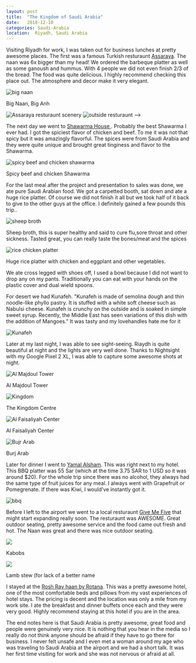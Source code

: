 ```yaml
---
layout: post
title:  "The Kingdom of Saudi Arabia"
date:   2018-12-10
categories: Saudi-Arabia
location:  Riyadh, Saudi Arabia
---
```


Visiting Riyadh for work, I was taken out for business lunches at pretty awesome places. The first was a famous Turkish resturaunt <a href="https://www.tripadvisor.com/Restaurant_Review-g293995-d1513776-Reviews-Assaraya_Turkish-Riyadh_Riyadh_Province.html">Assaraya</a>. The naan was 6x bigger than my head! We ordered the barbeque platter as well as some ganoush and hummus. With 4 people we did not even finish 2/3 of the bread. The food was quite delicious. I highly recommend checking this place out. The atmosphere and decor make it very elegant. 

<div class="post-image">
    <img src="https://lh3.googleusercontent.com/KEtSAoC-q0oGJBUaVJXp6V_U5Efz5SLhmJudKa_BOKmdm6w6eouYD6-0CujWzUj757nDCBRwffA4qbrDUpLYnRlEVVtQDE4GmOpSf3LZGGms1UqB4_hM967HPmv2fRZyTM4GdwHSopUKtsMXDi22Ps7Nl4fE7E7p5_0EQEADeKa28ZsA53G0jNGd_RDlERbRk08sh6dGTi-BFxf9jGEq1jnqG22fnq1GN39czI1L1otk1lPrTQsNBjfUBUmE75RjY40p9z0boLIT8p2ZNxSkSx9jcJh1j3c23O7qt_jrsV5hJCQtGybZq8Afw4mHRU0W1AG9xEHZS5H81KKBChGWwlPYscH0BQAKy7BKjobIZW8ZGoBN4GiD7SIPjG5l4RvUnc_t7JFzTVPz59MqJkCUGegMPUPRCzi5vr6r747VuyXurExxhA4uUTMoIXESx88SiO-_Ip3i1GDkj4vtNxHjERNGxsu6qmg4MtQ1p4a6Fzjcmwy5CX2kDW7ym5T4FjexkZgbE0LskCIIGxeAw2ED080o_A8frJMS687n12qp1y8xJzMFxaF7YsaOtzaYQyKVStm9VmiIn25EMn2_i3bIu2UZ_uWVjN_Xa5R49s2gc91LAu5lQTOpoBCNTd6FzHdrkN5AAWMmqhHGPftTvwK5VY3p3KGatefhOuCzEzYw_AYlppMM12kg0rfgz1pZM4JsgeeHMZCOZ9Sa=w1232-h1642-no" alt="big naan" />
    <p class="post-image-caption">Big Naan, Big Anh</p>
</div>


<div class="post-image post-image--split">
    <img src="https://lh3.googleusercontent.com/UWmNbkWm21-Jc1ZMdkazfJoyfnBKeHBgiwRVpp4XTdR-hAN3fCz_iYOqH9Y1G9CJkZlpA9OzC0Zzt2vtPc_9hYYDYEvd1be3JKb30R9Z47tHeTURbwEnq4zGTnh7sZURsPTocp-AtoOw-cZgrlHTvqwh1vaLEnW6qMXBr8G8l8P_aCSPk_nXFA_kyFoniUfK8-aXM1nsNXlsdlmmoq2FrODiyaD6iTKMR-PZ7O3FEm73229V_lLf3A9g1yNt1rYdpo2QyDknu1JiIP8-lVO9tyJ-TMYAOw9jBSGqAhSfh6O9sK6mvmAeIVcx-XduJrJbQUuJAs3anTM207FtqgG_4tSUWFDUZY4myY_RFRN-PVywwG4HcvMPMQFd0LIVcyJX_Q4MbTC5_kznev4dn5SVw5dY2nwyv58skCGvZvCUJYzUBKhrl4FqxNCm3WAP6XQ8Qh9nQT157l8Ga6HUvy-AqHZkJJAWR1vIB13xXldm99WHWNkB2sLsKg5Te72CXU7oEYRHnWkPEv7ivVa98nNVQ28TAFK6hbR30kAFDe9XccXkFzG--jD3i38CxtnyS_fpBZO8Y0mUs5ZiIXuvtOj7lHMoUyum5xSOoN59Mf5BXAV9Naq6zKLkwBy2rgN1Qzvmx0SfRParbv5-otRkp6V6qmy4lP1NmrOJppiAdSthCLrZK5JCUa0IOKYlDmd3AudR7ER9NPYT31TD=w1920-h1612-no" alt="Assaraya resturaunt scenery" />
    <img src="https://lh3.googleusercontent.com/SWKVDyyj_VBt4WByk9dmDYHBwofjSu3dxuyK2y2viTYOt5Ghwj7QqVSixX0Cff5MsccRYjBY7Q_ejSkaF2l-zCceBcIp2Wc4Uz2yiCmW244uY3XJnXvJPJVAvEhmBWYy6EM3LUeQ2BhJSfKAMzvRvxbpsNZfcaNwZgB_vjB2nHXdM3tQP3QcQmm7ufWQ1rKVdOIlqrxa6FlBOvL41sy_VtbhkxKqeF0NmjFDWrQ9-cgKR_0E3kcLwAJ_tCy1exG7YjjUCBAbj70FfpzwFRe4eLovXXxpDrNgt8s-ok2fsFs4KooyFIfNzziddYpS7A5NPbnNnQLR0ZDO2iPfjyDjKxhuux16C6BUgOdQsKMMKoto6qcR-0VVw-1_5JE6x0WZHOtZOVQtUMGpf3TGChHcqRNh2EIQXkXjt2Igj7Sg4M5rh1dezJXTiOzuP2iv2n7UZdxDWkmpiFkZgueP7s7l3nwg25yNr1IQ7GxwZIinjXZKmVKWRBkEPonO5le-lmWEpan2RO8P46ZeR1ku0ZQcwsj5s0VCJtXIokAt1Y5BQa0UlDJZwz25bEhMfsk9OVVxgcOKG2ytfwDVfk1QmXpcVtSRJ2ZjWfQkBt8LrZcTO2EPuiuCnAZY3zrnsYJgkRlXR55I4NaLyVtGVdEbTIgxxjRGgzG5lFjysg-LsnbefzfnjQYG_Fr8JfFiJkaJdmFzDFlpxnD4yxt0=w1920-h1440-no" alt="outside resturaunt" /> -->
</div>


The next day we went to
<a href="https://www.tripadvisor.com/Restaurant_Review-g293995-d12704680-Reviews-Shawarma_House-Riyadh_Riyadh_Province.html">Shawarma House </a>. Probably the best Shawarma I ever had. I got the spiciest flavor of chicken and beef. To me it was not that spicy but it was amazingly flavorful. The spices were from Saudi Arabia and they were quite unique and brought great tinginess and flavor to the Shawarma.

<div class="post-image">
    <img src="https://lh3.googleusercontent.com/-C90eVZRDo-ZROfdKNYbuXB_H7x-0XY1EEODMahWKnbJI9oshvo7ZSi5pXkB3fLqZPt-SGN-YycBy0AG03ue6FhDTvIF6DF8uj_FS7W_HAY43JdADxDo_Q3lBq1N19BqwgOGbiMhVHfiYOeg_7b8XQUfgd0MY-OAyxbyJGQRmAQC96YpKIjM7IRztOxtj2QQxi0nOD2jIy6ydW2sL9p5WUUsBCxZCHz7jWm0rpZYRtIT5DkvCg1LGRd_JY7zcuEN4tWzMX7RmsnLM9EkIWBejXhOV_9_9Nd5pWznqmW4rRMlifF9gJw88FxE4Sao5u_THGwZyX1jJVHknczs6-TUrexPuT5agAtgIaULzvl_hRlXuaeeL322bc1BpT3RRxPmQJ7dpz4htyxCfls-F2SRgOVAXjF5lt-7Etf-bzqJ_gewKJPt0LHJW1OmnKx5a9HzrxqkYTqyJsSX_Ic-pkmhsVwcInXDTRMsW8WQdZ-Pq5moWRu1SGlfM4Wp4EWYew4lH-Ssdf2i16iT2lDtTEzXMsR1U4YMxtgaf-K1EZ9bo3akVi02tjfSHqfIn9issIo7ygUf0T9x0yCaLI1pC66hvPqKCpRvDzOX8jptx96tB_yGCkHwRyEeLSzRo8rUuI2VSiLnpImzSVCd9iT-72hLu1jkSXjgPdqVs6U7wCqCeUYRFERztr7vhYfsrkE2q3Mf_UJNh8OobHHn=w1766-h1640-no" alt="spicy beef and chicken shawarma" />
    <p class="post-image-caption">Spicy beef and chicken Shawarma</p>
</div>



For the last meal after the project and presentation to sales was done, we ate pure Saudi Arabian food. We got a carpetted booth, sat down and ate a huge rice platter. Of course we did not finish it all but we took half of it back to give to the other guys at the office. I definitely gained a few pounds this trip..


<div class="post-image">
    <img src="https://lh3.googleusercontent.com/CFvoo3kYo52-zYIuVeSyIaFC-UTjOjF80PkRpEu4c07-TppzePiQbFqRxgWxG6aBz0jVU5DD9N7WitnW2BOaZTOYE-X9_QQZRNnOQ9ITHYvVzO1r58H_zHpfn6PQRWlA7gzfbhK8wKDlq9YdKVLKElsop9F7YhArmr35Yrs-ViiykdgAQ2k-CkFXBl_icbYzW4JBP9Oph9K2m5aV9E3aNuZZPRPtjkI64XDpinuUQFv3nejntzox7lSFTw63-w4TrB5qCTtGa-XJQGgwfS4E9XAhb8iEb4LBlCB64C5OnmpfPSvxmg2zln6eR4O7PYbRm17HYXFVLtIm6dfy9eoljtlksTMi2vTK4WjWZH0iL8r6Nq5HVgqWqogVtO-9x58XuJp9uD6mjJ-lrsdkJfi9wTipo5HC-SKdgYQquMO1rFmpkSD88gTR2WKt-rA13wLxxsoTKtTUTLGg9D-0ZLZkdo9DiKniCviaEIZA8EWhfr9alNN3HdEfxAboH3RFY5nVINdyWmEOwIa3wbKHLGwSpADUcLUg16jJ0rTFeTgMx-5m-OkXZQ9T4FupIdwWViBsQjT-75sTEt-OEtJiyqW78-3h_-Bj1K-goLUHCZJ1KwQ74FMGhsdaldzF7cVNMYL-YhN-o2wilSna5hpG1jI=w1944-h1458-no" alt="sheep broth" />
    <p class="post-image-caption">Sheep broth, this is super healthy and said to cure flu,sore throat and other sickness. Tasted great, you can really taste the bones/meat and the spices</p>
</div>

<div class="post-image">
    <img src="https://lh3.googleusercontent.com/JUmNwYZSc0Y1ioD_Gp2Svr7SsJ6ArTF4Ci6_FqR_Dx2ZWIMdx4ywQB3SDu3k_mQE82zbzd36eK6cSeyTLI8Ou6IfAk9aqG57olnR3Ic-5XvxSOYyLG9-GXPVsuXW3ZEkkQEFS2Bj5EGH_-xTZFw1cikPMLNPQ-u3eC-7w1q-UYjuvVXYqKuJr84vN8b5LekN15YUqc378Dn3Cd-7LtAljbIeoC_TUw5XJ1ILRU4RUVkcSXxMMyA9ythgmmanRojJQlg5mazYsP1c7GTRQp7pCk9Bj_t2L4MStdPbi_bktXgCYYE6BrW5geN9jNR2ee6qf54DrrGdEObTus_KE5P45yRo8l4Pfa9JIU2yY5rfFyQM52ZyEbcZGaZgBNsT-cTM-9Rzh0vbQV47hW_1awPopFnH_RbOMLyBpEddEYx2fCPn3JZdShMVhO8HbBH_bfUfDGbzV2uWVH_UiW8h4YBH7AFcH-pT5qURgxschXWdZhWzG3mWhCOQlcGBG456HCJV9r5OOO0wbDrUg98ZJaylTLCTETa_j5_7DSZ5RmvyTxS1YLaVDRu0nRg9TaHVxONUTz22NM8tpJCFaRi4Hwyy5Ndhrzv1ySiP75fg6mtpvl30REvAlM_RwZLK67Xid4XqWvAhGz6HE8NbbmO4uGUcp2I5Lvbqbh5xh7oeVc_vtkA3NKNE5Bneh58TdylbLcclDkbMSEl6fC-L=w2190-h1642-no" alt="rice chicken platter"/>
    <p class="post-image-caption">Huge rice platter with chicken and eggplant and other vegetables.</p>
    </div>
<p>
    We ate cross legged with shoes off, I used a bowl because I did not want to drop any on my pants. Traditionally you can eat with your hands on the plastic cover and dual wield spoons.
</p>

<p>
For desert we had Kunafeh. "Kunafeh is made of semolina dough and thin noodle-like phyllo pastry. It is stuffed with a white soft cheese such as Nabulsi cheese. Kunafeh is crunchy on the outside and is soaked in simple sweet syrup. Recently, the Middle East has seen variations of this dish with the addition of Mangoes." It was tasty and my lovehandles hate me for it</p>

<div class="post-image">
    <img src="https://lh3.googleusercontent.com/lQqzonabb9JXLCjimeSF9u7owObdcafgB2ZYiT8UrYsdfPu8WpaDMaDnZ1SixL6uvWQGkSXe7blnwtZDxplyec0Ro6dXbkBMQHDfpkNlDh5GCZnHR-j08FGZF5M2KULFHVOCWmSt2CArSGh5KkKeM1kIgvvdiKGRZ8W-H-UGYgqfvQmbVuMIdO4-7AiR784zolrR6_jRLD8Rn2Z_ks0M_u4V6WgUEwpA4Ks1vM083e3nOd5QMi14A1x_kSqRYPlkdfM5GpN8gdIqKstm5bQ9vDo1qKYca1601Hlhmcfvwh6DmM8adJ_J9-xS4qxbWxMqCvi9ZxBMVGpP3CQWOvJUYHrNeMKqsbs-yjT0JOVj3VpsK6DXkIypX_xQT1H0iza1n7_SW33_WHqqOcPzqyunqKhYEDf_IORId9s2I-xmPytmA1s4Yb6TDDzEeG-gDZBWXYa-t7zAolMzv4Ru5-e4JxVIlG6bOPn1uidiHmAZAWQAi2w-8NZE34cvps3gw9XEe7uW_e-0Jr3oaxXicq8GXrrapkxC0H9BJh_D9rvpg8ZWPMJbHpZgTU5q7_KhDQy5kXhutxRrhig819lCE3P4FluPSHUGPofsNw8pHd-rOSjc6xhL4fMPBsri347itTgqQrSiiZqpat65GxgTYyPjjVsINA7OQdtiMR9n4vIsKN9QFs8IpncVlOQP4T51Yavs7wkwoTDd-BjV=w1232-h1642-no" alt="Kunafeh"/>
</div>

Later at my last night, I was able to see sight-seeing. Riaydh is quite beautiful at night and the lights are very well done.
Thanks to Nightsight with my Google Pixel 2 XL, I was able to capture some awesome shots at night.


<div class="post-image">
    <img src="https://lh3.googleusercontent.com/U6LD2y-oejPK_7tFpE7Qrf1iHB9BJp-bWN2duerCnZEjL_kJOeMZejNVuOiXvEznySejmAN-KFYvQVOlobqOwn4LAiF9-mGBfwykSoaqBgZ0TvbkdQIJA0EY8-w5RJWx4Dk5zxMi7kbgT9wmOjN6tFHo-lkhgYXF1m7qw5Ia4u-YnnQG_vvp7KZY1NP2GMIK_ejfX7_4EWvrEjw7S3o3-LtUWgdu8cMk01h3qOAXLpXv9PW0IKXEqDb2HqkWJbucUCKNybPB4Y0Fg9DkXkRjmPcCTG0ZrWRGTh58su4JOPpIwGCmBFQk-bpIk3D5x9jGJkbINPgoa6RJR1HF8CzNfjEvzNv7ec0AbKZwI1hTWsNWpI4Wrbr39fHVMEUfQwqtjmfALg1drphnLcD6bfELPTw0zZgnvfgTGdV88B5dC0_xsg5NLpapZOqz_kRhOPeQ86YZZqRsq-QTumKLavwqlIYLFVm-T_HHJEKDw6jLE8nUd9zLp5HlwjeqaFw5hEv-z1VLljMXP31ND9j9WRZCNhJJG8tRoPqVXbyfkVW77haWwk2CQv4Lo1mTMjL6VbGQzkEQwEl_LcbcQmOtMT2nP23tSQ_T4TR4zVN0gZt86_ZMkXpIlSY48KLdfgKcF_d9I0GTkNyMtCiLAUkAwKppWIsalcp1HEbC2Yq385cVB_uCsCzmuFYPx3jPzkSJ18fSVJ-jw_B7DZhz=w1232-h1642-no" alt="Al Majdoul Tower"/> <p class="post-image-caption">Al Majdoul Tower</p>
</div>

<div class="post-image">
    <img src="https://lh3.googleusercontent.com/GwEB7Wya3FOMs8MQgAfwJgQqu42XaF32zzNHr43-84r2t7Oz9PT4y1Ivx1lvH-9rCkDurxuWmDuhk1t18SgxH8MZ51rfgCSz79f2F3li5HREJvHtUxm7ntyqs5mnboUgzOXmfNpAGud_N7SThjqQ0GHJU0W7pATICaulN2UkbpNT1Jow7tJ-VsHvBqHCEbHEHno8YkIBaZkvYs3s90rl3CPPChLLaaEDdGvmD4iOpHwP5CfeZvzUU_SXxTagbefTavWLV4OBiHQQIWBPZXx-O5ao5y_drSCH-W6UE48oqnHCsW7k9uSSgoRivWLD9dr2Bxo5o7eSir7LYcpnEj5qfk32OpSUxnKHxzkmlmsoTSdb1nRHUmpG5z75Meq030CV2aYIbXD13oAOpNDCI-VTJy_6dbx0uM9pdstQ56ah9-XOuVUScIfBAJyva2OM126vhhAMwEuYyTLn3rjwmOftOZ7UTq5IB9p-mGud1C4_UftbZAQMn1yeRD20LKBMk9Xp1qnGHOj4HQdswtsZM3Sjn3Z-QbNGWxjDYu07cr_qiFm3lVVyHnXnSMn1Z98wVNSn4xi1I5iaozre6rGg_-kyTn-wldexnSOVw7Wx9BvSQWjGrKiE-yr79ai8jOkPMbhKEHKYdYMd5wInOZlT523jzUP4kJjb01gtkv9euwitZewk3Si9j_NPntnPuHKvzvFPS_oW53jXvmKC=w1680-h1644-no" alt="Kingdom"/> <p class="post-image-caption">The Kingdom Centre</p>
</div>

<div class="post-image">
    <img src="https://lh3.googleusercontent.com/hYdcSg4_tHZjbNl5HREl_jRkr_2ayl5bVf3aZlFPzdMw9VpzYIW0_IbmJFLzxuHatBbOdpN4hu0BkkdVxo1e7-TaN-ch2t0N0SZ_xvrxWZ0JN3bAiRgC5RQ-e07Alw1bs1p_djg5Yz5Kxljsv8AdGph2llYxRmnJuB-r7SdnssDd2ZcT3hggx5ThInHhGZSFMl95FUPO0SWH0NuRa2NabqrCAoCh0RNLACEwfIjUokqoi5ft8lkPEq2e9YE0wznymxc4ibWQJMk8WyPSiyZqQWnoafUSzTnw-kLRG9bX1hph2I97Dcb8weskES1pAZ8KXNNtZCEya8L25K79zmNg98Ldei1GcT259sMx9Ho-ZfVDBABZlFN5kwqMo9velplYE-GXhZ4tPFfzShapmw-pDJ2SQhi_Z3JGABegW7w9agJ7YzXwImUs79FTIPRYZYWkt2nZdHxacHXcBX3tY6Yti61BxWLM413v_-rrivQNv6PnpPHoQO2wBg_KfoyJXn80WgSPEhsaePvgbxTvH4RFiNP4T3ZjPgoXhJaoRJ06m-gq2nu8zuXN2yk5An19MqXmXgi8A7OEDbAuiUrJwR6nLtGssc0PtdL3bXSGhzpJkcBG59q0BOp1xJH9vNx2gbEnU3kOv4yq5WgMDG63zu5bgE7j_gy2IJMRYlJChp4uZ7-luL7jXUzCa7ozVxk6prtaG9GLZWPsX8Od=w2190-h1642-no" alt="Al Faisaliyah Center"/> <p class="post-image-caption">Al Faisaliyah Center</p>
</div>

<div class="post-image">
    <img src="https://lh3.googleusercontent.com/5mwEbrGU_PESiegsGOKAsr2p71kv1rIkIMmUjwTi85YxMRDOTT0J57_3uAkzcqbKU-nRQxy4S8cE9E36K4Br8MH0Llokf0PF-gKmlZtrI_jsWJDefffNyx8b1FN_BJEv6ePX3n7QuEHgBreVl_WAXoUwoxsyPZVkB90p2lky73Zx93GWCOcQJwOnwKWaC45TtkgLWLfp3MkJmrJFLhMtUn1Bm0GmGp8sUZC8Ss3nK2dkkkG0LcAl2i-5FGuLCOm5mORaS51mxPvCeMCcCRWdQjryRVPM8NJgmQU1EARH4uSJ4Ct8iRoL0bjp6IqafvzWlqunYACXDsfs6yQoXWhm5V2AvZ_M18MZeKUTtWoyVNl3d-qHZ1j72e32vB1ZQx8qJ97Niav3bRTUeuaf_sh-44GxMshFb3gtFCm7b0z6nUQFtCg2ZxVofZZ-cuuUpSGxp2eh5t-Yc22wfLFez3YVpbzXmud0Br9CpvGgdZt9hX7h1x9tBkrCT0Yo2mBjV9B1O19OzaKvpFc-T33yKfyjpnnyTIoR11q_Zj8adakMqPWTWOomiIOGJvqJrppatB92iedqtLtG8V8Jht6VqavLDvet7JNbDGBTvtYgfN93WTWo9EyD1Os_hX1pIcAC0DzU_ghu4GpdBBfhkX5uh9v6JwX6AToNl1hRS9VMQJnrp0dFE4zs2q77j599wJbQW8VkYZLI4IQ6hF8X=w2190-h1642-no" alt="Bujr Arab"/> <p class="post-image-caption">Burj Arab</p>
</div>


Later for dinner I went to <a href="http://yamalalsham.com.sa/"> Yamal Alsham</a>. This was right next to my hotel.
This BBQ platter was 55 Sar (which at the time 3.75 SAR to 1 USD so it was around $20). For the whole trip since there was no alcohol, they always had the same type of fruit juices for any meal. I always went with Grapefruit or Pomegrenate. If there was Kiwi, I would've instantly got it. 
<div class="post-image">
    <img src="https://lh3.googleusercontent.com/M9lS0Ltc6hRDrzVeNOajX2qs764X8cFu9z-D_Pkhhhpk4Y1l6DCUzJ9Kktgajf3f5TZ6_gjq8tnaHB6Rs4iqYf4mZ-mrc0Mdd2e4Whs5oSDTutPdzslOn0fytDrFUdECHPIYmTvlyv_GWldc754Zeekk9v1gjdBy7MWbM215KALyVBY6BTlqAhuZA4DExq5cYwX5YjM68jlrn41UCTt46EN-9-683mBOKD7D5NoXJxlFFuETMVPnKyThWjcevZNMgDz6vpwV7pcEdyZN414bcFBfUVwFkzsrD_sJjo26UnUv0ZY6LcY36ob4MpDDqa_F7FAU9xo-F2Wc49Uy-zPKxI9bH1vGMk2trB4vgvbX9BB4doUFuW81VmD12vQJgH69Krg8COm8tfEqmOGdgquCH1yrCEv_GZSa1PHLH9aWdWRio4MFNRNQ7Ar85hjedCU7h5R9SVGPEAp6hIShZWw3gPT9QAtlRa6CcLNC8R-4tPHccHC4LcaIFIRT1a70yQl2XO6SOLPcKSGnFRiC0PslFA87eEerR0n4Rd7wISBXWO2fbR0-k85RD85JUdySXtdZi_DDn6bejDlyzSaJpMdLCfkQEi5mdFKvCj94SseiBb8BBvCvmeLy7bCuOvV11I8Yjvf_4P5nXxfmFL0FWrU9J0zA9bOq3pE7nOI7A-dEtWU84anQeLDk1GDvamMbaHxFn801fMdd8u-h=w1232-h1642-no" alt="bbq"/>
</div>

Before I left to the airport we went to a local resturaunt <a href="https://foursquare.com/v/give-me-five/5a15d31bda5e565363c5fb0e">Give Me Five</a>
 that might start expanding really soon. The resturaunt was AWESOME. Great outdoor seating, pretty awesome service and the food came out fresh and hot. The Naan was great and there was nice outdoor seating. 

 <div class="post-image">
    <img src="https://lh3.googleusercontent.com/wm9ZkwE92bt6r6GQlahDX8TQ9z6cExA-6T8t85RjWd7HOx5rLAyEnxuUi-ScJxYfaUxGTONmH7tQdr9MC5CJi04mc8RQ5RJ45RcjnEyVdkRwOt-N7vq4aWGwC9xq3P5CQpvomtyzxMC2owfqIP3LUZrQIs2jQ9UIWzcWkqWTeb575psCSk80rgFDNsTnOZznvtdCyMWevzuOcOToBtiMDxqdXM_3Ffagf4E0ocyh9nC7ZEOvBjH6uylmnaut5X-shBa5KGjzAOcyMl9_8DN9Rsp7ntmsIC0CtZOAS0c6Q1mldxM9SdWnIRwHDqPRHPyac0-T4vxbPRS23P30J6qOY-e7yMT3VZNFjNo1oTb8RzVrYatXCvqSyTWPYaBeLeNpcJICwy6g9Cc_qqmPzQjL7zlYD7sehZ0YciVuYNKrZJX3Qp1F8v4PN47pcBr2L3Bz-HR4ZS2n6KInWlNrRJLt1_8gTfOSL2qcAvJKwX-8NmwUcFvx2n6rcFOWZSxVzDh6UKwOJwdAaxxMS2Rr9gUjWLzsIqbVoYs0RZIiEZ7tIHYOA-a3BLZhx3tPTRsDJy1rUaF3IJatKl1u6wPQ5kuvfWcEQhTQJffWsYVGzNVGuBxNg_EnHj2rCl3RbHpMxo9u3chUH8dVbH9kFTE62Uk=w1920-h1380-no" />
    <p class="post-image-caption">Kabobs</p>
</div>

 <div class="post-image">
    <img src="https://lh3.googleusercontent.com/wm9ZkwE92bt6r6GQlahDX8TQ9z6cExA-6T8t85RjWd7HOx5rLAyEnxuUi-ScJxYfaUxGTONmH7tQdr9MC5CJi04mc8RQ5RJ45RcjnEyVdkRwOt-N7vq4aWGwC9xq3P5CQpvomtyzxMC2owfqIP3LUZrQIs2jQ9UIWzcWkqWTeb575psCSk80rgFDNsTnOZznvtdCyMWevzuOcOToBtiMDxqdXM_3Ffagf4E0ocyh9nC7ZEOvBjH6uylmnaut5X-shBa5KGjzAOcyMl9_8DN9Rsp7ntmsIC0CtZOAS0c6Q1mldxM9SdWnIRwHDqPRHPyac0-T4vxbPRS23P30J6qOY-e7yMT3VZNFjNo1oTb8RzVrYatXCvqSyTWPYaBeLeNpcJICwy6g9Cc_qqmPzQjL7zlYD7sehZ0YciVuYNKrZJX3Qp1F8v4PN47pcBr2L3Bz-HR4ZS2n6KInWlNrRJLt1_8gTfOSL2qcAvJKwX-8NmwUcFvx2n6rcFOWZSxVzDh6UKwOJwdAaxxMS2Rr9gUjWLzsIqbVoYs0RZIiEZ7tIHYOA-a3BLZhx3tPTRsDJy1rUaF3IJatKl1u6wPQ5kuvfWcEQhTQJffWsYVGzNVGuBxNg_EnHj2rCl3RbHpMxo9u3chUH8dVbH9kFTE62Uk=w1920-h1380-no" />
    <p class="post-image-caption">Lamb stew (for lack of a better name</p>
</div>



<p>I stayed at the <a href="https://www.expedia.com/As-Sulimaniyah-Hotels-Rosh-Rayhaan-By-Rotana.h14797919.Hotel-Information?langid=1033">Rosh Ray haan by Rotana</a>. This was a pretty awesome hotel, one of the most comfortable beds and pillows from my vast experiences of hotel stays. The pricing is decent and the location was only a mile from my work site. I ate the breakfast and dinner buffets once each and they were very good. Highly recommend staying at this hotel if you are in the area.

The end notes here is that Saudi Arabia is pretty awesome, great food and people were genuinely very nice. It is nothing that you hear in the media so I really do not think anyone should be afraid if they have to go there for business. I never felt unsafe and I even met a woman around my age who was traveling to Saudi Arabia at the airport and we had a short talk. It was her first time visiting for work and she was not nervous or afraid at all. 